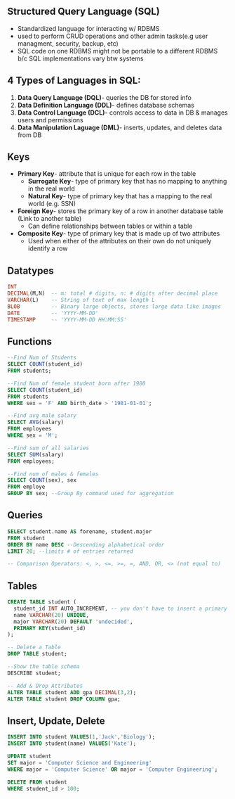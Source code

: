 ## Structured Query Language (SQL)
- Standardized language for interacting w/ RDBMS
- used to perform CRUD operations and other admin tasks(e.g user managment, security, backup, etc)
- SQL code on one RDBMS might not be portable to a different RDBMS b/c SQL implementations vary btw systems

## 4 Types of Languages in SQL:
1. **Data Query Language (DQL)**- queries the DB for stored info
3. **Data Definition Language (DDL)**- defines database schemas 
4. **Data Control Language (DCL)**- controls access to data in DB & manages users and permissions
5. **Data Manipulation Laguage (DML)**- inserts, updates, and deletes data from DB

## Keys 
- **Primary Key**- attribute that is unique for each row in the table
    - **Surrogate Key**- type of primary key that has no mapping to anything in the real world 
    - **Natural Key**- type of primary key that has a mapping to the real world (e.g. SSN)
- **Foreign Key**- stores the primary key of a row in another database table (Link to another table)
    - Can define relationships between tables or within a table
- **Composite Key**- type of primary key that is made up of two attributes
    - Used when either of the attributes on their own do not uniquely identify a row

## Datatypes 
```SQL
INT
DECIMAL(M,N)  -- m: total # digits, n: # digits after decimal place
VARCHAR(L)    -- String of text of max length L
BLOB          -- Binary large objects, stores large data like images
DATE          -- 'YYYY-MM-DD'
TIMESTAMP     -- 'YYYY-MM-DD HH:MM:SS'
```

## Functions
```SQL
--Find Num of Students
SELECT COUNT(student_id)
FROM students;

--Find Num of female student born after 1980
SELECT COUNT(student_id)
FROM students
WHERE sex = 'F' AND birth_date > '1981-01-01';

--Find avg male salary
SELECT AVG(salary)
FROM employees
WHERE sex = 'M';

--Find sum of all salaries
SELECT SUM(salary)
FROM employees;

--Find num of males & females
SELECT COUNT(sex), sex
FROM employe
GROUP BY sex; --Group By command used for aggregation
```

## Queries
```SQL
SELECT student.name AS forename, student.major
FROM student 
ORDER BY name DESC --Descending alphabetical order
LIMIT 20; --limits # of entries returned

-- Comparison Operators: <, >, <=, >=, =, AND, OR, <> (not equal to)
```

## Tables
```SQL
CREATE TABLE student (
  student_id INT AUTO_INCREMENT, -- you don't have to insert a primary key b/c its auto incremented
  name VARCHAR(20) UNIQUE, 
  major VARCHAR(20) DEFAULT 'undecided', 
  PRIMARY KEY(student_id)
);

-- Delete a Table
DROP TABLE student;

--Show the table schema
DESCRIBE student; 

-- Add & Drop Attributes
ALTER TABLE student ADD gpa DECIMAL(3,2);
ALTER TABLE student DROP COLUMN gpa;
```

## Insert, Update, Delete
``` sql
INSERT INTO student VALUES(1,'Jack','Biology');
INSERT INTO student(name) VALUES('Kate');  

UPDATE student
SET major = 'Computer Science and Engineering'
WHERE major = 'Computer Science' OR major = 'Computer Engineering';

DELETE FROM student
WHERE student_id > 100;
```